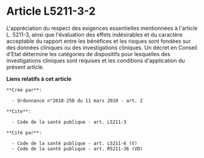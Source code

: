 # Article L5211-3-2

L'appréciation du respect des exigences essentielles mentionnées à l'article L. 5211-3, ainsi que l'évaluation des effets
indésirables et du caractère acceptable du rapport entre les bénéfices et les risques sont fondées sur des données cliniques
ou des investigations cliniques. Un décret en Conseil d'Etat détermine les catégories de dispositifs pour lesquelles des
investigations cliniques sont requises et les conditions d'application du présent article.

**Liens relatifs à cet article**

	**Créé par**:

	  - Ordonnance n°2010-250 du 11 mars 2010 - art. 2

	**Cite**:

	  - Code de la santé publique - art. L5211-3

	**Cité par**:

	  - Code de la santé publique - art. L5211-6 (V)
	  - Code de la santé publique - art. R5211-36 (VD)
